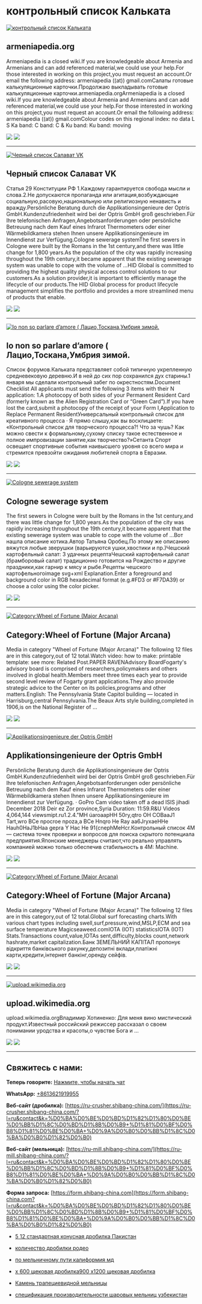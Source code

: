 # контрольный список Кальката

<a href="https://swt.shibang-china.com/?l=ru&img&k=%D0%BA%D0%BE%D0%BD%D1%82%D1%80%D0%BE%D0%BB%D1%8C%D0%BD%D1%8B%D0%B9+%D1%81%D0%BF%D0%B8%D1%81%D0%BE%D0%BA+%D0%9A%D0%B0%D0%BB%D1%8C%D0%BA%D0%B0%D1%82%D0%B0" target="_blank">![контрольный список Кальката](http://static.shibang-china.com/all-800x300/1165.jpg)</a>

## armeniapedia.org
Armeniapedia is a closed wiki.If you are knowledgeable about Armenia and Armenians and can add referenced material,we could use your help.For those interested in working on this project,you must request an account.Or email the following address: armeniapedia ((at)) gmail.comСалаты готовые калькуляционные карточки.Продолжаю выкладывать готовые калькуляционные карточки.armeniapedia.orgArmeniapedia is a closed wiki.If you are knowledgeable about Armenia and Armenians and can add referenced material,we could use your help.For those interested in working on this project,you must request an account.Or email the following address: armeniapedia ((at)) gmail.comColour codes on this regional index: no data L S Ka band: C band: C &amp; Ku band: Ku band: moving


<a href="https://whatsapp.shibangsoft.com/WhatsApp.php" target="_blank" title="WhatsApp">![](http://static.shibang-china.com/icon/whatsapp.png)</a> <a href="https://swt.shibang-china.com/?l=ru&icon&k=%D0%BA%D0%BE%D0%BD%D1%82%D1%80%D0%BE%D0%BB%D1%8C%D0%BD%D1%8B%D0%B9+%D1%81%D0%BF%D0%B8%D1%81%D0%BE%D0%BA+%D0%9A%D0%B0%D0%BB%D1%8C%D0%BA%D0%B0%D1%82%D0%B0" target="_blank">![](http://static.shibang-china.com/icon/chat-ru.png)</a>

---

<a href="https://swt.shibang-china.com/?l=ru&img&k=%D0%BA%D0%BE%D0%BD%D1%82%D1%80%D0%BE%D0%BB%D1%8C%D0%BD%D1%8B%D0%B9+%D1%81%D0%BF%D0%B8%D1%81%D0%BE%D0%BA+%D0%9A%D0%B0%D0%BB%D1%8C%D0%BA%D0%B0%D1%82%D0%B0" target="_blank">![Черный список Салават VK](http://static.shibang-china.com/all-800x300/38.jpg)</a>

## Черный список Салават VK
Статья 29 Конституции РФ 1.Каждому гарантируется свобода мысли и слова.2.Не допускаются пропаганда или агитация,возбуждающие социальную,расовую,национальную или религиозную ненависть и вражду.Pers&#246;nliche Beratung durch die Applikationsingenieure der Optris GmbH.Kundenzufriedenheit wird bei der Optris GmbH gro&#223; geschrieben.F&#252;r Ihre telefonischen Anfragen,Angebotsanforderungen oder pers&#246;nliche Betreuung nach dem Kauf eines Infrarot Thermometers oder einer W&#228;rmebildkamera stehen Ihnen unsere Applikationsingenieure im Innendienst zur Verf&#252;gung.Cologne sewerage systemThe first sewers in Cologne were built by the Romans in the 1st century,and there was little change for 1,800 years.As the population of the city was rapidly increasing throughout the 19th century,it became apparent that the existing sewerage system was unable to cope with the volume of …HID Global is committed to providing the highest quality physical access control solutions to our customers.As a solution provider,it is important to efficiently manage the lifecycle of our products.The HID Global process for product lifecycle management simplifies the portfolio and provides a more streamlined menu of products that enable.


<a href="https://whatsapp.shibangsoft.com/WhatsApp.php" target="_blank" title="WhatsApp">![](http://static.shibang-china.com/icon/whatsapp.png)</a> <a href="https://swt.shibang-china.com/?l=ru&icon&k=%D0%BA%D0%BE%D0%BD%D1%82%D1%80%D0%BE%D0%BB%D1%8C%D0%BD%D1%8B%D0%B9+%D1%81%D0%BF%D0%B8%D1%81%D0%BE%D0%BA+%D0%9A%D0%B0%D0%BB%D1%8C%D0%BA%D0%B0%D1%82%D0%B0" target="_blank">![](http://static.shibang-china.com/icon/chat-ru.png)</a>

---

<a href="https://swt.shibang-china.com/?l=ru&img&k=%D0%BA%D0%BE%D0%BD%D1%82%D1%80%D0%BE%D0%BB%D1%8C%D0%BD%D1%8B%D0%B9+%D1%81%D0%BF%D0%B8%D1%81%D0%BE%D0%BA+%D0%9A%D0%B0%D0%BB%D1%8C%D0%BA%D0%B0%D1%82%D0%B0" target="_blank">![Io non so parlare d’amore ( Лацио,Тоскана,Умбрия зимой.](http://static.shibang-china.com/all-800x300/487.jpg)</a>

## Io non so parlare d’amore ( Лацио,Тоскана,Умбрия зимой.
Список форумов.Кальката представляет собой типичную укрепленную средневековую деревню.И в ней до сих пор сохранился дух старины.1 января мы сделали контрольный забег по окрестностям.Document Checklist All applicants must send the following 3 items with their N application: 1.A photocopy of both sides of your Permanent Resident Card (formerly known as the Alien Registration Card or “Green Card”).If you have lost the card,submit a photocopy of the receipt of your Form I,Application to Replace Permanent ResidentУниверсальный контрольный список для креативного процесса&nbsp;&#0183;&#32;Я прямо слышу,как вы восклицаете: &#171;Контрольный список для творческого процесса?! Что за чушь? Как можно свести к формальному,сухому списку такое естественное и полное импровизации занятие,как творчество?&#187;Сетанта Спорт освещает спортивные события наивысшего уровня со всего мира и стремится превзойти ожидания любителей спорта в Евразии.


<a href="https://whatsapp.shibangsoft.com/WhatsApp.php" target="_blank" title="WhatsApp">![](http://static.shibang-china.com/icon/whatsapp.png)</a> <a href="https://swt.shibang-china.com/?l=ru&icon&k=%D0%BA%D0%BE%D0%BD%D1%82%D1%80%D0%BE%D0%BB%D1%8C%D0%BD%D1%8B%D0%B9+%D1%81%D0%BF%D0%B8%D1%81%D0%BE%D0%BA+%D0%9A%D0%B0%D0%BB%D1%8C%D0%BA%D0%B0%D1%82%D0%B0" target="_blank">![](http://static.shibang-china.com/icon/chat-ru.png)</a>

---

<a href="https://swt.shibang-china.com/?l=ru&img&k=%D0%BA%D0%BE%D0%BD%D1%82%D1%80%D0%BE%D0%BB%D1%8C%D0%BD%D1%8B%D0%B9+%D1%81%D0%BF%D0%B8%D1%81%D0%BE%D0%BA+%D0%9A%D0%B0%D0%BB%D1%8C%D0%BA%D0%B0%D1%82%D0%B0" target="_blank">![Cologne sewerage system](http://static.shibang-china.com/all-800x300/1197.jpg)</a>

## Cologne sewerage system
The first sewers in Cologne were built by the Romans in the 1st century,and there was little change for 1,800 years.As the population of the city was rapidly increasing throughout the 19th century,it became apparent that the existing sewerage system was unable to cope with the volume of …Вот нашла описание котика.Автор Татьяна Оробец.По этому же описанию вяжутся любые зверушки (варьируются ушки,хвостики и пр.)Чешский картофельный салат: 3 удачных рецептаЧешский картофельный салат (брамборовый салат) традиционно готовится на Рождество и другие праздники,как гарнир к мясу и рыбе.Рецепты чешского картофельногоimage svg+xml Explanation.Enter a foreground and background color in RGB hexadecimal format (e.g.#FD3 or #F7DA39) or choose a color using the color picker.


<a href="https://whatsapp.shibangsoft.com/WhatsApp.php" target="_blank" title="WhatsApp">![](http://static.shibang-china.com/icon/whatsapp.png)</a> <a href="https://swt.shibang-china.com/?l=ru&icon&k=%D0%BA%D0%BE%D0%BD%D1%82%D1%80%D0%BE%D0%BB%D1%8C%D0%BD%D1%8B%D0%B9+%D1%81%D0%BF%D0%B8%D1%81%D0%BE%D0%BA+%D0%9A%D0%B0%D0%BB%D1%8C%D0%BA%D0%B0%D1%82%D0%B0" target="_blank">![](http://static.shibang-china.com/icon/chat-ru.png)</a>

---

<a href="https://swt.shibang-china.com/?l=ru&img&k=%D0%BA%D0%BE%D0%BD%D1%82%D1%80%D0%BE%D0%BB%D1%8C%D0%BD%D1%8B%D0%B9+%D1%81%D0%BF%D0%B8%D1%81%D0%BE%D0%BA+%D0%9A%D0%B0%D0%BB%D1%8C%D0%BA%D0%B0%D1%82%D0%B0" target="_blank">![Category:Wheel of Fortune (Major Arcana)](http://static.shibang-china.com/all-800x300/514.jpg)</a>

## Category:Wheel of Fortune (Major Arcana)
Media in category &quot;Wheel of Fortune (Major Arcana)&quot; The following 12 files are in this category,out of 12 total.Watch video: how to make: printable template: see more: Related Post.PAPER RAVENAdvisory BoardFogarty's advisory board is comprised of researchers,policymakers and others involved in global health.Members meet three times each year to provide second level review of Fogarty grant applications.They also provide strategic advice to the Center on its policies,programs and other matters.English: The Pennsylvania State Capitol building — located in Harrisburg,central Pennsylvania.The Beaux Arts style building,completed in 1906,is on the National Register of …


<a href="https://whatsapp.shibangsoft.com/WhatsApp.php" target="_blank" title="WhatsApp">![](http://static.shibang-china.com/icon/whatsapp.png)</a> <a href="https://swt.shibang-china.com/?l=ru&icon&k=%D0%BA%D0%BE%D0%BD%D1%82%D1%80%D0%BE%D0%BB%D1%8C%D0%BD%D1%8B%D0%B9+%D1%81%D0%BF%D0%B8%D1%81%D0%BE%D0%BA+%D0%9A%D0%B0%D0%BB%D1%8C%D0%BA%D0%B0%D1%82%D0%B0" target="_blank">![](http://static.shibang-china.com/icon/chat-ru.png)</a>

---

<a href="https://swt.shibang-china.com/?l=ru&img&k=%D0%BA%D0%BE%D0%BD%D1%82%D1%80%D0%BE%D0%BB%D1%8C%D0%BD%D1%8B%D0%B9+%D1%81%D0%BF%D0%B8%D1%81%D0%BE%D0%BA+%D0%9A%D0%B0%D0%BB%D1%8C%D0%BA%D0%B0%D1%82%D0%B0" target="_blank">![Applikationsingenieure der Optris GmbH](http://static.shibang-china.com/all-800x300/944.jpg)</a>

## Applikationsingenieure der Optris GmbH
Pers&#246;nliche Beratung durch die Applikationsingenieure der Optris GmbH.Kundenzufriedenheit wird bei der Optris GmbH gro&#223; geschrieben.F&#252;r Ihre telefonischen Anfragen,Angebotsanforderungen oder pers&#246;nliche Betreuung nach dem Kauf eines Infrarot Thermometers oder einer W&#228;rmebildkamera stehen Ihnen unsere Applikationsingenieure im Innendienst zur Verf&#252;gung.&nbsp;&#0183;&#32;GoPro Cam video taken off a dead ISIS jihadi December 2018 Deir ez Zor province,Syria Duration: 11:59.R&amp;U Videos 4,064,144 viewsmipt.ru1.2.4.&quot;MH &#250;aroaapHH 50ry,qtro OH COBaaJ1 Tart,wro BCe npocroe npoza,a BCe Hnqro He Ray aa6JryxaeHHe Hauh0HaJ1bHaa gepra Y Hac He 91{cnephMeHcr.Контрольный список 4М — система точек проверки и вопросов для поиска скрытого потенциала предприятия.Японские менеджеры считают,что реально управлять компанией можно только обеспечив стабильность в 4М: Machine.


<a href="https://whatsapp.shibangsoft.com/WhatsApp.php" target="_blank" title="WhatsApp">![](http://static.shibang-china.com/icon/whatsapp.png)</a> <a href="https://swt.shibang-china.com/?l=ru&icon&k=%D0%BA%D0%BE%D0%BD%D1%82%D1%80%D0%BE%D0%BB%D1%8C%D0%BD%D1%8B%D0%B9+%D1%81%D0%BF%D0%B8%D1%81%D0%BE%D0%BA+%D0%9A%D0%B0%D0%BB%D1%8C%D0%BA%D0%B0%D1%82%D0%B0" target="_blank">![](http://static.shibang-china.com/icon/chat-ru.png)</a>

---

<a href="https://swt.shibang-china.com/?l=ru&img&k=%D0%BA%D0%BE%D0%BD%D1%82%D1%80%D0%BE%D0%BB%D1%8C%D0%BD%D1%8B%D0%B9+%D1%81%D0%BF%D0%B8%D1%81%D0%BE%D0%BA+%D0%9A%D0%B0%D0%BB%D1%8C%D0%BA%D0%B0%D1%82%D0%B0" target="_blank">![Category:Wheel of Fortune (Major Arcana)](http://static.shibang-china.com/all-800x300/1516.jpg)</a>

## Category:Wheel of Fortune (Major Arcana)
Media in category &quot;Wheel of Fortune (Major Arcana)&quot; The following 12 files are in this category,out of 12 total.Global surf forecasting charts.With various chart types including swell,surf,pressure,wind,MSLP,ECM and sea surface temperature Magicseaweed.comIOTA (IOT) statisticsIOTA (IOT) Stats.Transactions count,value,IOTAs sent,difficulty,blocks count,network hashrate,market capitalization.Банк ЗЕМЕЛЬНИЙ КАПІТАЛ пропонує відкриття банківського рахунку,депозитні вклади,платіжні карти,кредити,інтернет банкінг,оренду сейфів.


<a href="https://whatsapp.shibangsoft.com/WhatsApp.php" target="_blank" title="WhatsApp">![](http://static.shibang-china.com/icon/whatsapp.png)</a> <a href="https://swt.shibang-china.com/?l=ru&icon&k=%D0%BA%D0%BE%D0%BD%D1%82%D1%80%D0%BE%D0%BB%D1%8C%D0%BD%D1%8B%D0%B9+%D1%81%D0%BF%D0%B8%D1%81%D0%BE%D0%BA+%D0%9A%D0%B0%D0%BB%D1%8C%D0%BA%D0%B0%D1%82%D0%B0" target="_blank">![](http://static.shibang-china.com/icon/chat-ru.png)</a>

---

<a href="https://swt.shibang-china.com/?l=ru&img&k=%D0%BA%D0%BE%D0%BD%D1%82%D1%80%D0%BE%D0%BB%D1%8C%D0%BD%D1%8B%D0%B9+%D1%81%D0%BF%D0%B8%D1%81%D0%BE%D0%BA+%D0%9A%D0%B0%D0%BB%D1%8C%D0%BA%D0%B0%D1%82%D0%B0" target="_blank">![upload.wikimedia.org](http://static.shibang-china.com/all-800x300/1095.jpg)</a>

## upload.wikimedia.org
upload.wikimedia.orgВладимир Хотиненко: Для меня вино мистический продукт.Известный российский режиссер рассказал о своем понимании уродства и красоты,о чувстве Бога и …

<a href="https://whatsapp.shibangsoft.com/WhatsApp.php" target="_blank" title="WhatsApp">![](http://static.shibang-china.com/icon/whatsapp.png)</a> <a href="https://swt.shibang-china.com/?l=ru&icon&k=%D0%BA%D0%BE%D0%BD%D1%82%D1%80%D0%BE%D0%BB%D1%8C%D0%BD%D1%8B%D0%B9+%D1%81%D0%BF%D0%B8%D1%81%D0%BE%D0%BA+%D0%9A%D0%B0%D0%BB%D1%8C%D0%BA%D0%B0%D1%82%D0%B0" target="_blank">![](http://static.shibang-china.com/icon/chat-ru.png)</a>

---
## Свяжитесь с нами:

**Теперь говорите:** [Нажмите, чтобы начать чат](https://swt.shibang-china.com?l=ru&contact&k=%D0%BA%D0%BE%D0%BD%D1%82%D1%80%D0%BE%D0%BB%D1%8C%D0%BD%D1%8B%D0%B9+%D1%81%D0%BF%D0%B8%D1%81%D0%BE%D0%BA+%D0%9A%D0%B0%D0%BB%D1%8C%D0%BA%D0%B0%D1%82%D0%B0)

**WhatsApp:**  [+8613621919955](https://whatsapp.shibangsoft.com/WhatsApp.php)

**Веб-сайт (дробилка):** [https://ru-crusher.shibang-china.com/](https://ru-crusher.shibang-china.com/?l=ru&contact&k=%D0%BA%D0%BE%D0%BD%D1%82%D1%80%D0%BE%D0%BB%D1%8C%D0%BD%D1%8B%D0%B9+%D1%81%D0%BF%D0%B8%D1%81%D0%BE%D0%BA+%D0%9A%D0%B0%D0%BB%D1%8C%D0%BA%D0%B0%D1%82%D0%B0)

**Веб-сайт (мельница):** [https://ru-mill.shibang-china.com/](https://ru-mill.shibang-china.com/?l=ru&contact&k=%D0%BA%D0%BE%D0%BD%D1%82%D1%80%D0%BE%D0%BB%D1%8C%D0%BD%D1%8B%D0%B9+%D1%81%D0%BF%D0%B8%D1%81%D0%BE%D0%BA+%D0%9A%D0%B0%D0%BB%D1%8C%D0%BA%D0%B0%D1%82%D0%B0)

**Форма запроса:** [https://form.shibang-china.com](https://form.shibang-china.com?l=ru&contact&k=%D0%BA%D0%BE%D0%BD%D1%82%D1%80%D0%BE%D0%BB%D1%8C%D0%BD%D1%8B%D0%B9+%D1%81%D0%BF%D0%B8%D1%81%D0%BE%D0%BA+%D0%9A%D0%B0%D0%BB%D1%8C%D0%BA%D0%B0%D1%82%D0%B0)

* [5 12 стандартная конусная дробилка Пакистан](../131/5%2012%20%D1%81%D1%82%D0%B0%D0%BD%D0%B4%D0%B0%D1%80%D1%82%D0%BD%D0%B0%D1%8F%20%D0%BA%D0%BE%D0%BD%D1%83%D1%81%D0%BD%D0%B0%D1%8F%20%D0%B4%D1%80%D0%BE%D0%B1%D0%B8%D0%BB%D0%BA%D0%B0%20%D0%9F%D0%B0%D0%BA%D0%B8%D1%81%D1%82%D0%B0%D0%BD.md)

* [количество дробилки родео](../134/%D0%BA%D0%BE%D0%BB%D0%B8%D1%87%D0%B5%D1%81%D1%82%D0%B2%D0%BE%20%D0%B4%D1%80%D0%BE%D0%B1%D0%B8%D0%BB%D0%BA%D0%B8%20%D1%80%D0%BE%D0%B4%D0%B5%D0%BE.md)

* [по мельничному пути калиформия мд](../135/%D0%BF%D0%BE%20%D0%BC%D0%B5%D0%BB%D1%8C%D0%BD%D0%B8%D1%87%D0%BD%D0%BE%D0%BC%D1%83%20%D0%BF%D1%83%D1%82%D0%B8%20%D0%BA%D0%B0%D0%BB%D0%B8%D1%84%D0%BE%D1%80%D0%BC%D0%B8%D1%8F%20%D0%BC%D0%B4.md)

* [x 600 щековая дробилка900 x1200 щековая дробилка](../133/x%20600%20%D1%89%D0%B5%D0%BA%D0%BE%D0%B2%D0%B0%D1%8F%20%D0%B4%D1%80%D0%BE%D0%B1%D0%B8%D0%BB%D0%BA%D0%B0900%20x1200%20%D1%89%D0%B5%D0%BA%D0%BE%D0%B2%D0%B0%D1%8F%20%D0%B4%D1%80%D0%BE%D0%B1%D0%B8%D0%BB%D0%BA%D0%B0.md)

* [Камень трапециевидной мельницы](../135/%D0%9A%D0%B0%D0%BC%D0%B5%D0%BD%D1%8C%20%D1%82%D1%80%D0%B0%D0%BF%D0%B5%D1%86%D0%B8%D0%B5%D0%B2%D0%B8%D0%B4%D0%BD%D0%BE%D0%B9%20%D0%BC%D0%B5%D0%BB%D1%8C%D0%BD%D0%B8%D1%86%D1%8B.md)

* [спецификация производительности шаровых мельниц узбекистан](../135/%D1%81%D0%BF%D0%B5%D1%86%D0%B8%D1%84%D0%B8%D0%BA%D0%B0%D1%86%D0%B8%D1%8F%20%D0%BF%D1%80%D0%BE%D0%B8%D0%B7%D0%B2%D0%BE%D0%B4%D0%B8%D1%82%D0%B5%D0%BB%D1%8C%D0%BD%D0%BE%D1%81%D1%82%D0%B8%20%D1%88%D0%B0%D1%80%D0%BE%D0%B2%D1%8B%D1%85%20%D0%BC%D0%B5%D0%BB%D1%8C%D0%BD%D0%B8%D1%86%20%D1%83%D0%B7%D0%B1%D0%B5%D0%BA%D0%B8%D1%81%D1%82%D0%B0%D0%BD.md)
